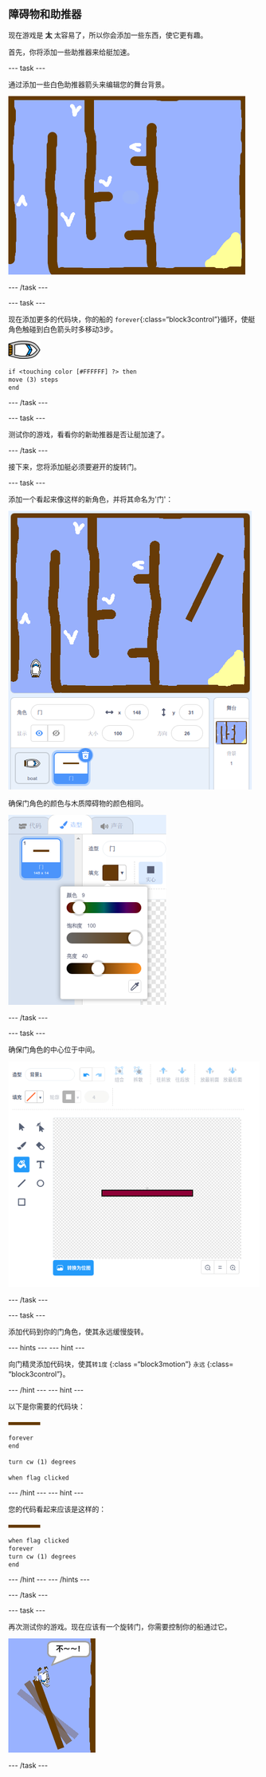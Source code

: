 ## 障碍物和助推器

现在游戏是 **太** 太容易了，所以你会添加一些东西，使它更有趣。

首先，你将添加一些助推器来给艇加速。

\--- task \---

通过添加一些白色助推器箭头来编辑您的舞台背景。

![截图](images/boat-boost.png)

\--- /task \---

\--- task \---

现在添加更多的代码块，你的船的 `forever`{:class=“block3control”}循环，使艇角色触碰到白色箭头时多移动3步。

![艇角色](images/boat_resize.png)

```blocks3
if <touching color [#FFFFFF] ?> then
move (3) steps
end
```

\--- /task \---

\--- task \---

测试你的游戏，看看你的新助推器是否让艇加速了。

\--- /task \---

接下来，您将添加艇必须要避开的旋转门。

\--- task \---

添加一个看起来像这样的新角色，并将其命名为'门'：

![截屏](images/boat-gate.png)

确保门角色的颜色与木质障碍物的颜色相同。

![截屏](images/brown-hsv.png)

\--- /task \---

\--- task \---

确保门角色的中心位于中间。

![截屏](images/boat-center.png)

\--- /task \---

\--- task \---

添加代码到你的门角色，使其永远缓慢旋转。

\--- hints \--- \--- hint \---

向门精灵添加代码块，使其`转1度` {:class =“block3motion”} `永远` {:class= “block3control”}。

\--- /hint \--- \--- hint \---

以下是你需要的代码块：

![门](images/gate.png)

```blocks3
forever
end

turn cw (1) degrees

when flag clicked
```

\--- /hint \--- \--- hint \---

您的代码看起来应该是这样的：

![门](images/gate.png)

```blocks3
when flag clicked
forever
turn cw (1) degrees
end
```

\--- /hint \--- \--- /hints \---

\--- /task \---

\--- task \---

再次测试你的游戏。现在应该有一个旋转门，你需要控制你的船通过它。

![截屏](images/boat-gate-test.png)

\--- /task \---